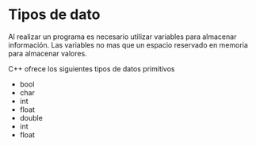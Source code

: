 # Tipos de dato

Al realizar un programa es necesario utilizar variables para almacenar información. Las variables no mas que un espacio reservado en memoria para almacenar valores. 

C++ ofrece los siguientes tipos de datos primitivos

* bool
* char
* int
* float
* double
* int
* float





